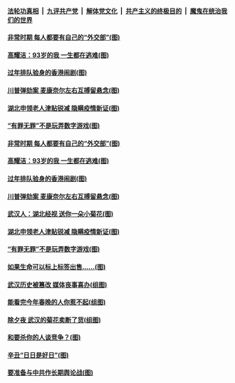

####  [法轮功真相](../../../../basic/blob/master/README.md?t=02170301) &nbsp;|&nbsp; [九评共产党](../../../../9ping.md/blob/master/README.md?t=02170301) &nbsp;|&nbsp; [解体党文化](../../../../jtdwh.md/blob/master/README.md?t=02170301)  &nbsp;|&nbsp; [共产主义的终极目的](../../../../gczydzjmd.md/blob/master/README.md?t=02170301) &nbsp;|&nbsp; [魔鬼在统治我们的世界](../../../../mgztzwmdsj.md/blob/master/README.md?t=02170301) 

#### [非常时期 每人都要有自己的“外交部”(图)](../pages/p4/962685.md?t=02170301) 

#### [高耀洁：93岁的我 一生都在逃难(图)](../pages/p4/962636.md?t=02170301) 

#### [过年排队验身的香港闹剧(图)](../pages/p4/962633.md?t=02170301) 

#### [川普弹劾案 麦康奈尔左右互搏留悬念(图)](../pages/p4/962635.md?t=02170301) 

#### [湖北申领老人津贴锐减 隐瞒疫情新证(图)](../pages/p4/962641.md?t=02170301) 

#### [“有罪无罪”不是玩弄数字游戏(图)](../pages/p4/962558.md?t=02170301) 



#### [非常时期 每人都要有自己的“外交部”(图)](../pages/p4/962685.md?t=02170301) 

#### [高耀洁：93岁的我 一生都在逃难(图)](../pages/p4/962636.md?t=02170301) 


#### [过年排队验身的香港闹剧(图)](../pages/p4/962633.md?t=02170301) 

#### [川普弹劾案 麦康奈尔左右互搏留悬念(图)](../pages/p4/962635.md?t=02170301) 

#### [武汉人：湖北经视 送你一朵小菊花(图)](../pages/p4/962638.md?t=02170301) 

#### [湖北申领老人津贴锐减 隐瞒疫情新证(图)](../pages/p4/962641.md?t=02170301) 


#### [“有罪无罪”不是玩弄数字游戏(图)](../pages/p4/962558.md?t=02170301) 

#### [如果生命可以标上标签出售……(图)](../pages/p4/962499.md?t=02170301) 

#### [武汉历史被篡改 媒体丧事喜办(组图)](../pages/p4/962503.md?t=02170301) 

#### [能看完今年春晚的人你惹不起(组图)](../pages/p4/962502.md?t=02170301) 

#### [除夕夜 武汉的菊花卖断了货(组图)](../pages/p4/962495.md?t=02170301) 

#### [和要杀你的人谈竞争？(图)](../pages/p4/962463.md?t=02170301) 



#### [辛丑“日日是好日”(图)](../pages/p4/962389.md?t=02170301) 

#### [要准备与中共作长期舆论战(图)](../pages/p4/962387.md?t=02170301) 

